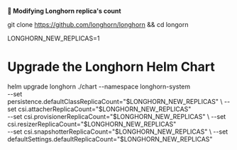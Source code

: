**🔹  Modifying Longhorn replica's count**

git clone https://github.com/longhorn/longhorn && cd longorn

LONGHORN_NEW_REPLICAS=1

# Upgrade the Longhorn Helm Chart
helm upgrade longhorn ./chart --namespace longhorn-system \
    --set persistence.defaultClassReplicaCount="$LONGHORN_NEW_REPLICAS" \
    --set csi.attacherReplicaCount="$LONGHORN_NEW_REPLICAS" \
    --set csi.provisionerReplicaCount="$LONGHORN_NEW_REPLICAS" \
    --set csi.resizerReplicaCount="$LONGHORN_NEW_REPLICAS" \
    --set csi.snapshotterReplicaCount="$LONGHORN_NEW_REPLICAS" \
    --set defaultSettings.defaultReplicaCount="$LONGHORN_NEW_REPLICAS"
